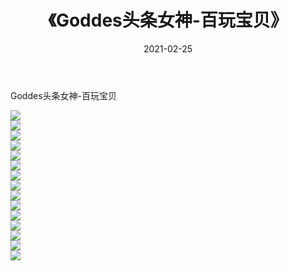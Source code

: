 ﻿---
layout: post
title:  《Goddes头条女神-百玩宝贝》
date:   2021-02-25
img: http://img.660000.xyz/Sharelink/网络美图/2021/Goddes头条女神-百玩宝贝/000.jpg
categories: [美女, 清纯, 唯美]
---

Goddes头条女神-百玩宝贝

  ![](http://img.660000.xyz/Sharelink/网络美图/2021/Goddes头条女神-百玩宝贝/001.jpg) <br> ![](http://img.660000.xyz/Sharelink/网络美图/2021/Goddes头条女神-百玩宝贝/002.jpg) <br> ![](http://img.660000.xyz/Sharelink/网络美图/2021/Goddes头条女神-百玩宝贝/003.jpg) <br> ![](http://img.660000.xyz/Sharelink/网络美图/2021/Goddes头条女神-百玩宝贝/004.jpg) <br> ![](http://img.660000.xyz/Sharelink/网络美图/2021/Goddes头条女神-百玩宝贝/005.jpg) <br> ![](http://img.660000.xyz/Sharelink/网络美图/2021/Goddes头条女神-百玩宝贝/006.jpg) <br> ![](http://img.660000.xyz/Sharelink/网络美图/2021/Goddes头条女神-百玩宝贝/007.jpg) <br> ![](http://img.660000.xyz/Sharelink/网络美图/2021/Goddes头条女神-百玩宝贝/008.jpg) <br> ![](http://img.660000.xyz/Sharelink/网络美图/2021/Goddes头条女神-百玩宝贝/009.jpg) <br> ![](http://img.660000.xyz/Sharelink/网络美图/2021/Goddes头条女神-百玩宝贝/010.jpg) <br> ![](http://img.660000.xyz/Sharelink/网络美图/2021/Goddes头条女神-百玩宝贝/011.jpg) <br> ![](http://img.660000.xyz/Sharelink/网络美图/2021/Goddes头条女神-百玩宝贝/012.jpg) <br> ![](http://img.660000.xyz/Sharelink/网络美图/2021/Goddes头条女神-百玩宝贝/013.jpg) <br> ![](http://img.660000.xyz/Sharelink/网络美图/2021/Goddes头条女神-百玩宝贝/014.jpg) <br> ![](http://img.660000.xyz/Sharelink/网络美图/2021/Goddes头条女神-百玩宝贝/015.jpg) <br>